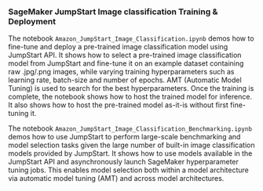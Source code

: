 ### SageMaker JumpStart Image classification Training & Deployment
The notebook `Amazon_JumpStart_Image_Classification.ipynb` demos how to fine-tune and deploy a pre-trained image classification model using JumpStart API. It shows how to select a pre-trained image classification model from JumpStart and fine-tune it on an example dataset containing raw .jpg/.png images, while varying training hyperparameters such as learning rate, batch-size and number of epochs. AMT (Automatic Model Tuning) is used to search for the best hyperparameters. Once the training is complete, the notebook shows how to host the trained model for inference. It also shows how to host the pre-trained model as-it-is without first fine-tuning it.

The notebook `Amazon_JumpStart_Image_Classification_Benchmarking.ipynb` demos how to use JumpStart to perform large-scale benchmarking and model selection tasks given the large number of built-in image classification models provided by JumpStart. It shows how to use models available in the JumpStart API and asynchronously launch SageMaker hyperparameter tuning jobs. This enables model selection both within a model architecture via automatic model tuning (AMT) and across model architectures.
